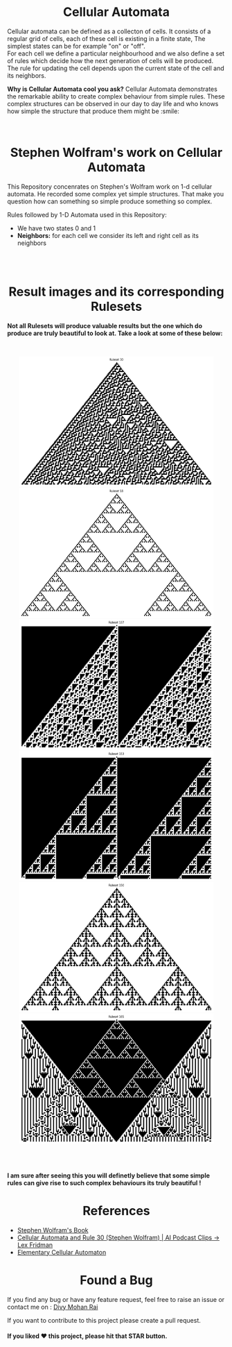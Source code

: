 <h1 align="center">Cellular Automata</h1>

<p> Cellular automata can be defined as a collecton of cells. It consists of a regular grid of cells, each of these cell is existing in a finite state, The simplest states can be for example "on" or "off".<br>
For each cell we define a particular neighbourhood and we also define a set of rules which decide how the next generation of cells will be produced.
<br>
The rule for updating the cell depends upon the current state of the cell and its neighbors.
</p>

<p><b>Why is Cellular Automata cool you ask?</b> Cellular Automata demonstrates the remarkable ability to create complex behaviour from simple rules. These complex structures can be observed in our day to day life and who knows how simple the structure that produce them might be :smile: </p>

<br>
<h1 align="center">Stephen Wolfram's work on Cellular Automata</h1>
<p> This Repository concenrates on Stephen's Wolfram work on 1-d cellular automata. He recorded some complex yet simple structures. That make you question how can something so simple produce something so complex.</p>
<p> Rules followed by 1-D Automata used in this Repository: </p>
<ul>
<li> We have two states 0 and 1 </li>
<li> <b> Neighbors:</b> for each cell we consider its left and right cell as its neighbors</li>
</ul>

<br><br>
<h1 align="center">Result images and its corresponding Rulesets</h1>
<p><b>Not all Rulesets will produce valuable results but the one which do produce are truly beautiful to look at. Take a look at some of these below:</b></p><br>
<p align="center">
<img src="ca_output/30.png" width="450px" height="300px"><img src="ca_output/18.png" width="450px" height="300px">
<img src="ca_output/137.png" width="450px" height="300px">
<img src="ca_output/153.png" width="450px" height="300px">
<img src="ca_output/150.png" width="450px" height="300px">
<img src="ca_output/165.png" width="450px" height="300px">

<br><br>
<p><b>I am sure after seeing this you will definetly believe that some simple rules can give rise to such complex behaviours its truly beautiful !</b></p>
<!-- <img src="https://github.com/divy-14/Neural-Style-Transfer/blob/main/images/style-images/mosaic.jpg" width="300px" height="300px"> -->
</p>

<h1 align="center">References</h1>
<ul>
<li><a href="https://www.wolframscience.com/nks/">Stephen Wolfram's Book</a></li>
<li><a href="https://youtu.be/VguG_y05Xe8" >Cellular Automata and Rule 30 (Stephen Wolfram) | AI Podcast Clips -> Lex Fridman</a></li>
<li><a href="https://mathworld.wolfram.com/ElementaryCellularAutomaton.html">Elementary Cellular Automaton</a></li>
</ul>


<h1 align="center">Found a Bug</h1>
<p> 
If you find any bug or have any feature request, feel free to raise an issue or contact me on : <a href="mailto:divymohanrai@gmail.com"> Divy Mohan Rai </a>
</p>
<p>
If you want to contribute to this project please create a pull request.
</p>

#### If you liked ♥ this project, please hit that **STAR** button.

